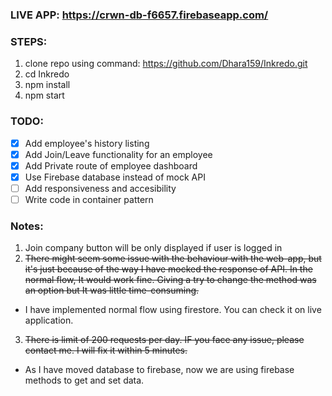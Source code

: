 ### LIVE APP: https://crwn-db-f6657.firebaseapp.com/

### STEPS:

1) clone repo using command: https://github.com/Dhara159/Inkredo.git
2) cd Inkredo
3) npm install
4) npm start

### TODO:

- [x] Add employee's history listing
- [x] Add Join/Leave functionality for an employee
- [x] Add Private route of employee dashboard
- [x] Use Firebase database instead of mock API
- [ ] Add responsiveness and accesibility
- [ ] Write code in container pattern

### Notes:
1) Join company button will be only displayed if user is logged in
2) ~~There might seem some issue with the behaviour with the web-app, but it's just because of the way I have mocked the response of API. In the normal flow, It would work fine. Giving a try to change the method was an option but It was little time-consuming.~~ 
- I have implemented normal flow using firestore. You can check it on live application.
3) ~~There is limit of 200 requests per day. IF you face any issue, please contact me. I will fix it within 5 minutes.~~ 
- As I have moved database to firebase, now we are using firebase methods to get and set data.

